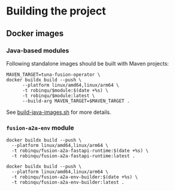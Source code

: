 # Building the project


## Docker images

### Java-based modules

Following standalone images should be built with Maven projects:

```shell
MAVEN_TARGET=tuna-fusion-operator \
docker buildx build --push \
      --platform linux/amd64,linux/arm64 \
      -t robinqu/$module:$(date +%s) \
      -t robinqu/$module:latest \
      --build-arg MAVEN_TARGET=$MAVEN_TARGET .
```

See [build-java-images.sh](/build-all-images.sh) for more details.


### `fusion-a2a-env` module 

```shell
docker buildx build --push \
  --platform linux/amd64,linux/arm64 \
  -t robinqu/fusion-a2a-fastapi-runtime:$(date +%s) \
  -t robinqu/fusion-a2a-fastapi-runtime:latest .
```


```shell
docker buildx build --push \
  --platform linux/amd64,linux/arm64 \
  -t robinqu/fusion-a2a-env-builder:$(date +%s) \
  -t robinqu/fusion-a2a-env-builder:latest .
```